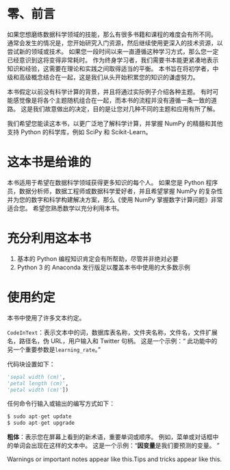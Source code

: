 # 零、前言

如果您想磨练数据科学领域的技能，那么有很多书籍和课程的难度会有所不同。 通常会发生的情况是，您开始研究入门资源，然后继续使用更深入的技术资源，以尝试新的领域或技术。 如果您一段时间以来一直遵循这种学习方式，那么您一定已经意识到这将变得非常耗时。 作为终身学习者，我们需要书本能更紧凑地表示知识和经验，这需要在理论和实践之间取得适当的平衡。 本书旨在将初学者，中级和高级概念结合在一起，这是我们从头开始积累您的知识的谦虚努力。

本书假定以前没有科学计算的背景，并且将通过实际例子介绍各种主题。 有时可能感觉像是将各个主题随机组合在一起，而本书的流程并没有遵循一条一致的道路。 这是我们故意做出的决定，目的是让您对几种不同的主题和应用有所了解。

我们希望您能读这本书，以更广泛地了解科学计算，并掌握 NumPy 的精髓和其他支持 Python 的科学库，例如 SciPy 和 Scikit-Learn。

# 这本书是给谁的

本书适用于希望在数据科学领域获得更多知识的每个人。 如果您是 Python 程序员，数据分析师，数据工程师或数据科学爱好者，并且希望掌握 NumPy 的复杂性并为您的数字和科学构建解决方案，那么《使用 NumPy 掌握数字计算问题》非常适合您。 希望您熟悉数学以充分利用本书。

# 充分利用这本书

1.  基本的 Python 编程知识肯定会有所帮助，尽管并非绝对必要
2.  Python 3 的 Anaconda 发行版足以覆盖本书中使用的大多数示例

# 使用约定

本书中使用了许多文本约定。

`CodeInText`：表示文本中的词，数据库表名称，文件夹名称，文件名，文件扩展名，路径名，伪 URL，用户输入和 Twitter 句柄。 这是一个示例：“ 此功能中的另一个重要参数是`learning_rate`。”

代码块设置如下：

```py
'sepal width (cm)',
'petal length (cm)',
'petal width (cm)'])
```

任何命令行输入或输出的编写方式如下：

```py
$ sudo apt-get update
$ sudo apt-get upgrade
```

**粗体**：表示您在屏幕上看到的新术语，重要单词或顺序。 例如，菜单或对话框中的单词会出现在这样的文本中。 这是一个示例：“**因变量**是我们要预测的变量。 ”

Warnings or important notes appear like this.Tips and tricks appear like this.

